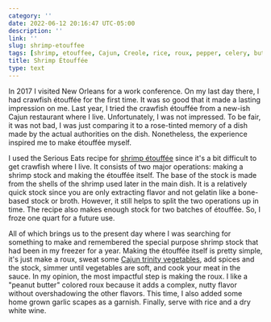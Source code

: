 ```yaml
---
category: ''
date: 2022-06-12 20:16:47 UTC-05:00
description: ''
link: ''
slug: shrimp-etouffee
tags: [shrimp, etouffee, Cajun, Creole, rice, roux, pepper, celery, butter, cayenne, homegrown, Serious Eats]
title: Shrimp Étouffée
type: text
---
```

In 2017 I visited New Orleans for a work conference.
On my last day there, I had crawfish étouffée for the first time.
It was so good that it made a lasting impression on me.
Last year, I tried the crawfish étouffée from a new-ish Cajun restaurant where I live.
Unfortunately, I was not impressed.
To be fair, it was not bad, I was just comparing it to a rose-tinted memory of a dish made by the actual authorities on the dish.
Nonetheless, the experience inspired me to make étouffée myself.

I used the Serious Eats recipe for [shrimp étouffée](https://www.seriouseats.com/shrimp-etouffee) since it's a bit difficult to get crawfish where I live.
It consists of two major operations: making a shrimp stock and making the étouffée itself.
The base of the stock is made from the shells of the shrimp used later in the main dish.
It is a relatively quick stock since you are only extracting flavor and not gelatin like a bone-based stock or broth.
However, it still helps to split the two operations up in time.
The recipe also makes enough stock for two batches of étouffée.
So, I froze one quart for a future use.

All of which brings us to the present day where I was searching for something to make and remembered the special purpose shrimp stock that had been in my freezer for a year. 
Making the étouffée itself is pretty simple, it's just make a roux, sweat some [Cajun trinity vegetables](https://www.thespruceeats.com/cajun-trinity-of-cooking-3052290), add spices and the stock, simmer until vegetables are soft, and cook your meat in the sauce.
In my opinion, the most impactful step is making the roux.
I like a "peanut butter" colored roux because it adds a complex, nutty flavor without overshadowing the other flavors.
This time, I also added some home grown garlic scapes as a garnish.
Finally, serve with rice and a dry white wine.